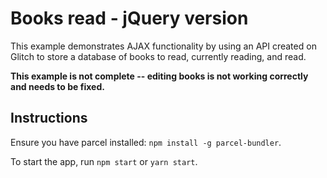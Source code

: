 # Books read - jQuery version

This example demonstrates AJAX functionality by using an API created on Glitch to store a database of books to read, currently reading, and read.

**This example is not complete -- editing books is not working correctly and needs to be fixed.**

## Instructions

Ensure you have parcel installed: `npm install -g parcel-bundler`.

To start the app, run `npm start` or `yarn start`.
